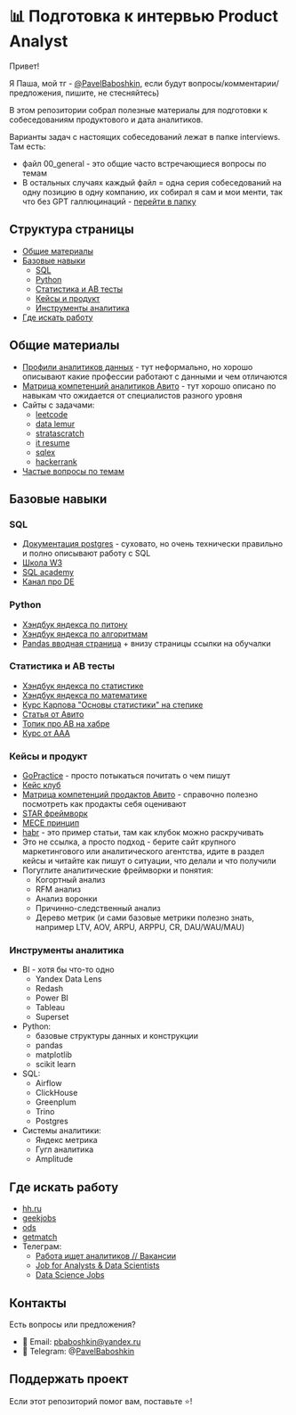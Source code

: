 # 📊 Подготовка к интервью Product Analyst

Привет! 

Я Паша, мой тг - [@PavelBaboshkin](https://t.me/PavelBaboshkin), если будут вопросы/комментарии/предложения, пишите, не стесняйтесь) 

В этом репозитории собрал полезные материалы для подготовки к собеседованиям продуктового и дата аналитиков. 

Варианты задач с настоящих собеседований лежат в папке interviews. Там есть: 
- файл 00_general - это общие часто встречающиеся вопросы по темам
- В остальных случаях каждый файл = одна серия собеседований на одну позицию в одну компанию, их собирал я сам и мои менти, так что без GPT галлюцинаций - [перейти в папку](./interviews/)


## Структура страницы

- [Общие материалы](#общие-материалы)
- [Базовые навыки](#базовые-навыки)
    - [SQL](#sql)
    - [Python](#python)
    - [Статистика и AB тесты](#статистика-и-ab-тесты)
    - [Кейсы и продукт](#кейсы-и-продукт)
    - [Инструменты аналитика](#инструменты-аналитика)
- [Где искать работу](#где-искать-работу)



## Общие материалы

- [Профили аналитиков данных](https://vas3k.club/post/9904/) - тут неформально, но хорошо описывают какие профессии работают с данными и чем отличаются 
- [Матрица компетенций аналитиков Авито](https://github.com/avito-tech/playbook/blob/master/analytics-levels.md) - тут хорошо описано по навыкам что ожидается от специалистов разного уровня 
- Сайты с задачами: 
    - [leetcode](https://leetcode.com/)
    - [data lemur](https://datalemur.com/)
    - [stratascratch](https://www.stratascratch.com/)
    - [it resume](https://itresume.ru/)
    - [sqlex](https://www.sql-ex.ru/)
    - [hackerrank](https://www.hackerrank.com/dashboard)
- [Частые вопросы по темам](./interviews/00_general.md)


## Базовые навыки


### SQL

- [Документация postgres](https://www.postgresql.org/docs/) - суховато, но очень технически правильно и полно описывают работу с SQL
- [Школа W3](https://www.w3resource.com/sql/tutorials.php)
- [SQL academy](https://sql-academy.org/ru)
- [Канал про DE](https://t.me/rockyourdata)


### Python

- [Хэндбук яндекса по питону](https://education.yandex.ru/handbook/python)
- [Хэндбук яндекса по алгоритмам](https://education.yandex.ru/handbook/algorithms)
- [Pandas вводная страница](https://pandas.pydata.org/docs/getting_started/index.html) + внизу страницы ссылки на обучалки


### Статистика и AB тесты

- [Хэндбук яндекса по статистике](https://education.yandex.ru/handbook/data-analysis)
- [Хэндбук яндекса по математике](https://education.yandex.ru/handbook/math)
- [Курс Карпова "Основы статистики" на степике](https://stepik.org/course/76/promo?search=7992273848)
- [Статья от Авито](https://habr.com/ru/companies/avito/articles/936804/)
- [Топик про AB на хабре](https://habr.com/ru/search/?q=AB+%D1%82%D0%B5%D1%81%D1%82%D1%8B&target_type=posts&order=relevance&hf=context_news_202501_B)
- [Курс от ААА](https://avito.tech/education/statistics#program)


### Кейсы и продукт

- [GoPractice](https://gopractice.ru/) - просто потыкаться почитать о чем пишут
- [Кейс клуб](https://careerfactory.ru/case-club)
- [Матрица компетенций продактов Авито](https://github.com/avito-tech/playbook/blob/master/product-levels.md) - справочно полезно посмотреть как продакты себя оценивают
- [STAR фреймворк](https://productlab.ru/blog/star-framework)
- [MECE принцип](https://habr.com/ru/articles/859504/)
- [habr](https://habr.com/ru/articles/943270/) - это пример статьи, там как клубок можно раскручивать 
- Это не ссылка, а просто подход - берите сайт крупного маркетингового или аналитического агентства, идите в раздел кейсы и читайте как пишут о ситуации, что делали и что получили
- Погуглите аналитические фреймворки и понятия: 
    - Когортный анализ 
    - RFM анализ
    - Анализ воронки 
    - Причинно-следственный анализ 
    - Дерево метрик (и сами базовые метрики полезно знать, например LTV, AOV, ARPU, ARPPU, CR, DAU/WAU/MAU)



### Инструменты аналитика

- BI - хотя бы что-то одно 
    - Yandex Data Lens 
    - Redash
    - Power BI
    - Tableau
    - Superset 
- Python: 
    - базовые структуры данных и конструкции
    - pandas
    - matplotlib
    - scikit learn
- SQL:
    - Airflow
    - ClickHouse 
    - Greenplum
    - Trino 
    - Postgres 
- Системы аналитики: 
    - Яндекс метрика
    - Гугл аналитика 
    - Amplitude


## Где искать работу

- [hh.ru](https://hh.ru/vacancies/produktovyj-analitik)
- [geekjobs](https://geekjob.ru/)
- [ods](https://ods.ai/jobs)
- [getmatch](https://getmatch.ru/)
- Телеграм: 
    - [Работа ищет аналитиков // Вакансии](https://t.me/analysts_hunter)
    - [Job for Analysts & Data Scientists](https://t.me/foranalysts)
    - [Data Science Jobs](https://t.me/datasciencejobs)


## Контакты

Есть вопросы или предложения? 
- 📧 Email: pbaboshkin@yandex.ru
- 💬 Telegram: @[PavelBaboshkin](https://t.me/PavelBaboshkin)


## Поддержать проект

Если этот репозиторий помог вам, поставьте ⭐️!